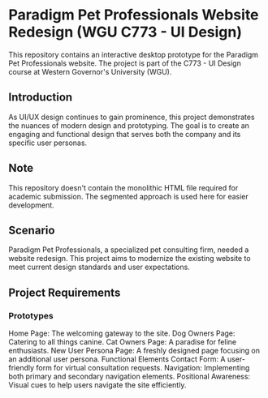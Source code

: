 
# Paradigm Pet Professionals Website Redesign (WGU C773 - UI Design)
This repository contains an interactive desktop prototype for the Paradigm Pet Professionals website. The project is part of the C773 - UI Design course at Western Governor's University (WGU).

## Introduction
As UI/UX design continues to gain prominence, this project demonstrates the nuances of modern design and prototyping. The goal is to create an engaging and functional design that serves both the company and its specific user personas.

## Note
This repository doesn't contain the monolithic HTML file required for academic submission. The segmented approach is used here for easier development.

## Scenario
Paradigm Pet Professionals, a specialized pet consulting firm, needed a website redesign. This project aims to modernize the existing website to meet current design standards and user expectations.

## Project Requirements
### Prototypes
Home Page: The welcoming gateway to the site.
Dog Owners Page: Catering to all things canine.
Cat Owners Page: A paradise for feline enthusiasts.
New User Persona Page: A freshly designed page focusing on an additional user persona.
Functional Elements
Contact Form: A user-friendly form for virtual consultation requests.
Navigation: Implementing both primary and secondary navigation elements.
Positional Awareness: Visual cues to help users navigate the site efficiently.
